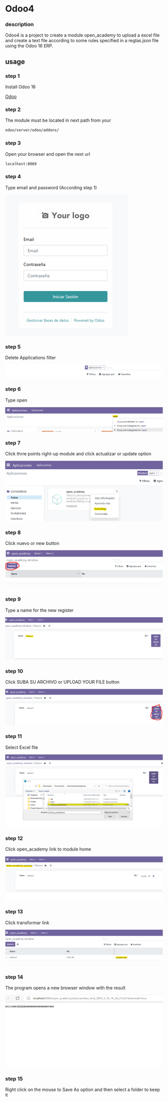 # Odoo4

### description

Odoo4 is a project to create a module open_academy to upload a excel file and create a text file
according to some rules specified in a reglas.json file using the Odoo 16 ERP.

## usage

### step 1

Install Odoo 16

[Odoo](https://www.odoo.com/es_ES)

### step 2

The module must be located in next path from your 

```bash
odoo/server/odoo/addons/
```

### step 3 

Open your browser and open the next url

```bash
localhost:8069
```

### step 4

Type email and password (According step 1)

![plot](./user/open_academy/static/images/login.png)

### step 5

Delete Applications filter 

![plot](./user/open_academy/static/images/app_filter.png)

### step 6

Type open 

![plot](./user/open_academy/static/images/open.png)

### step 7

Click thrre points right-up module and click actualizar or update option 

![plot](./user/open_academy/static/images/open_update.png)

### step 8

Click nuevo or new button

![plot](./user/open_academy/static/images/new.png)

### step 9

Type a name for the new register

![plot](./user/open_academy/static/images/new_name.png)

### step 10

Click SUBA SU ARCHIVO or UPLOAD YOUR FILE button

![plot](./user/open_academy/static/images/new_file.png)

### step 11

Select Excel file

![plot](./user/open_academy/static/images/new_file_selected.png)

### step 12

Click open_academy link to module home

![plot](./user/open_academy/static/images/link_open.png)

### step 13

Click transformar link

![plot](./user/open_academy/static/images/transform.png)

### step 14

The program opens a new browser window with the result 

![plot](./user/open_academy/static/images/result_browser.png)

### step 15

Right click on the mouse to Save As option and then select a folder to keep it






